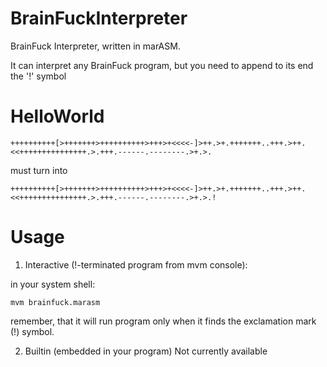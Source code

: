 # BrainFuckInterpreter
BrainFuck Interpreter, written in marASM.

It can interpret any BrainFuck program, but you need to append to its end the '!' symbol

# HelloWorld
```
++++++++++[>+++++++>++++++++++>+++>+<<<<-]>++.>+.+++++++..+++.>++.<<+++++++++++++++.>.+++.------.--------.>+.>.
```
must turn into
```
++++++++++[>+++++++>++++++++++>+++>+<<<<-]>++.>+.+++++++..+++.>++.<<+++++++++++++++.>.+++.------.--------.>+.>.!
```

# Usage
1) Interactive (!-terminated program from mvm console):

in your system shell:
```
mvm brainfuck.marasm
```
remember, that it will run program only when it finds the exclamation mark (!) symbol.

2) Builtin (embedded in your program)
Not currently available
